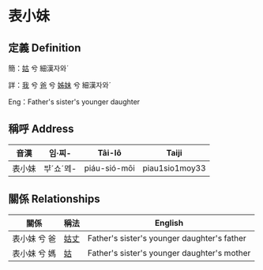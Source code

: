 # 表小妹
## 定義 Definition
簡：[姑](member12.md) 兮 細漢자와ˊ

詳：[我](member1.md) 兮 [爸](member2.md) 兮 [姊妹](member12.md) 兮 細漢자와ˊ

Eng：Father's sister's younger daughter

## 稱呼 Address

音漢 | 임·찌- | Tâi-lô | Taiji
--- | --- | --- | --- 
表小妹 | ᄇᆤˊ쇼ˊᄆᆀ- | piáu-sió-mōi | piau1sio1moy33 


## 關係 Relationships

關係 | 稱法 | English
--- | --- | --- 
表小妹 兮 爸 | [姑丈](member43.md) | Father's sister's younger daughter's father
表小妹 兮 媽 | [姑](member12.md) | Father's sister's younger daughter's mother
